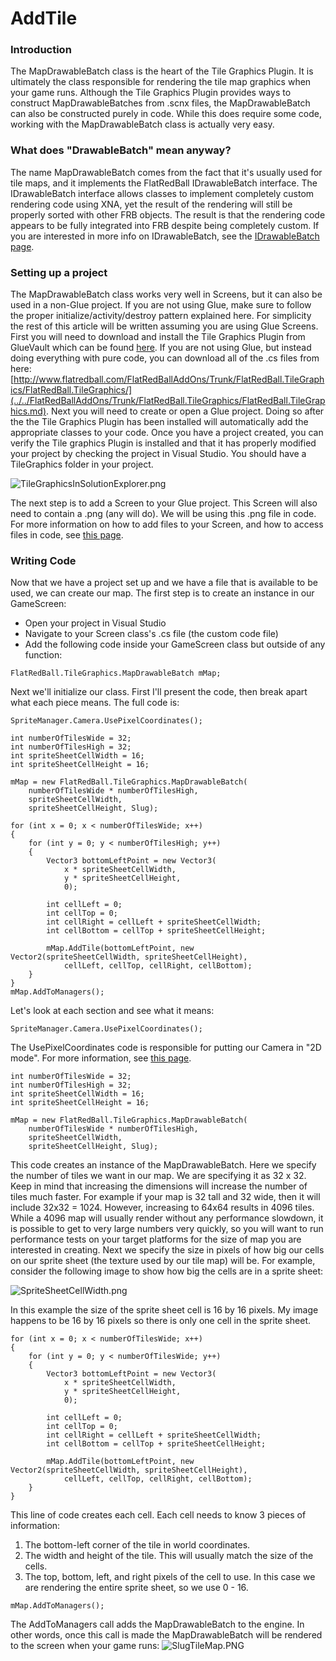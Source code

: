 # AddTile

### Introduction

The MapDrawableBatch class is the heart of the Tile Graphics Plugin. It is ultimately the class responsible for rendering the tile map graphics when your game runs. Although the Tile Graphics Plugin provides ways to construct MapDrawableBatches from .scnx files, the MapDrawableBatch can also be constructed purely in code. While this does require some code, working with the MapDrawableBatch class is actually very easy.

### What does "DrawableBatch" mean anyway?

The name MapDrawableBatch comes from the fact that it's usually used for tile maps, and it implements the FlatRedBall IDrawableBatch interface. The IDrawableBatch interface allows classes to implement completely custom rendering code using XNA, yet the result of the rendering will still be properly sorted with other FRB objects. The result is that the rendering code appears to be fully integrated into FRB despite being completely custom. If you are interested in more info on IDrawableBatch, see the [IDrawableBatch page](../../frb/docs/index.php).

### Setting up a project

The MapDrawableBatch class works very well in Screens, but it can also be used in a non-Glue project. If you are not using Glue, make sure to follow the proper initialize/activity/destroy pattern explained here. For simplicity the rest of this article will be written assuming you are using Glue Screens. First you will need to download and install the Tile Graphics Plugin from GlueVault which can be found [here](http://www.gluevault.com/plug/59-tile-map-graphics-plugin). If you are not using Glue, but instead doing everything with pure code, you can download all of the .cs files from here: [http://www.flatredball.com/FlatRedBallAddOns/Trunk/FlatRedBall.TileGraphics/FlatRedBall.TileGraphics/](../../FlatRedBallAddOns/Trunk/FlatRedBall.TileGraphics/FlatRedBall.TileGraphics.md). Next you will need to create or open a Glue project. Doing so after the the Tile Graphics Plugin has been installed will automatically add the appropriate classes to your code. Once you have a project created, you can verify the Tile graphics Plugin is installed and that it has properly modified your project by checking the project in Visual Studio. You should have a TileGraphics folder in your project.

![TileGraphicsInSolutionExplorer.png](../../media/migrated\_media-TileGraphicsInSolutionExplorer.png)

The next step is to add a Screen to your Glue project. This Screen will also need to contain a .png (any will do). We will be using this .png file in code. For more information on how to add files to your Screen, and how to access files in code, see [this page](../../frb/docs/index.php).

### Writing Code

Now that we have a project set up and we have a file that is available to be used, we can create our map. The first step is to create an instance in our GameScreen:

* Open your project in Visual Studio
* Navigate to your Screen class's .cs file (the custom code file)
* Add the following code inside your GameScreen class but outside of any function:

```
FlatRedBall.TileGraphics.MapDrawableBatch mMap;
```

Next we'll initialize our class. First I'll present the code, then break apart what each piece means. The full code is:

```
SpriteManager.Camera.UsePixelCoordinates();

int numberOfTilesWide = 32;
int numberOfTilesHigh = 32;
int spriteSheetCellWidth = 16;
int spriteSheetCellHeight = 16;

mMap = new FlatRedBall.TileGraphics.MapDrawableBatch(
    numberOfTilesWide * numberOfTilesHigh, 
    spriteSheetCellWidth, 
    spriteSheetCellHeight, Slug);

for (int x = 0; x < numberOfTilesWide; x++)
{
    for (int y = 0; y < numberOfTilesHigh; y++)
    {
        Vector3 bottomLeftPoint = new Vector3(
            x * spriteSheetCellWidth,
            y * spriteSheetCellHeight, 
            0);

        int cellLeft = 0;
        int cellTop = 0;
        int cellRight = cellLeft + spriteSheetCellWidth;
        int cellBottom = cellTop + spriteSheetCellHeight;

        mMap.AddTile(bottomLeftPoint, new Vector2(spriteSheetCellWidth, spriteSheetCellHeight),
            cellLeft, cellTop, cellRight, cellBottom);
    }
}
mMap.AddToManagers();
```

Let's look at each section and see what it means:

```
SpriteManager.Camera.UsePixelCoordinates();
```

The UsePixelCoordinates code is responsible for putting our Camera in "2D mode". For more information, see [this page](../../frb/docs/index.php).

```
int numberOfTilesWide = 32;
int numberOfTilesHigh = 32;
int spriteSheetCellWidth = 16;
int spriteSheetCellHeight = 16;

mMap = new FlatRedBall.TileGraphics.MapDrawableBatch(
    numberOfTilesWide * numberOfTilesHigh, 
    spriteSheetCellWidth, 
    spriteSheetCellHeight, Slug);
```

This code creates an instance of the MapDrawableBatch. Here we specify the number of tiles we want in our map. We are specifying it as 32 x 32. Keep in mind that increasing the dimensions will increase the number of tiles much faster. For example if your map is 32 tall and 32 wide, then it will include 32x32 = 1024. However, increasing to 64x64 results in 4096 tiles. While a 4096 map will usually render without any performance slowdown, it is possible to get to very large numbers very quickly, so you will want to run performance tests on your target platforms for the size of map you are interested in creating. Next we specify the size in pixels of how big our cells on our sprite sheet (the texture used by our tile map) will be. For example, consider the following image to show how big the cells are in a sprite sheet:&#x20;

![SpriteSheetCellWidth.png](../../media/migrated\_media-SpriteSheetCellWidth.png)&#x20;

In this example the size of the sprite sheet cell is 16 by 16 pixels. My image happens to be 16 by 16 pixels so there is only one cell in the sprite sheet.

```
for (int x = 0; x < numberOfTilesWide; x++)
{
    for (int y = 0; y < numberOfTilesWide; y++)
    {
        Vector3 bottomLeftPoint = new Vector3(
            x * spriteSheetCellWidth,
            y * spriteSheetCellHeight, 
            0);

        int cellLeft = 0;
        int cellTop = 0;
        int cellRight = cellLeft + spriteSheetCellWidth;
        int cellBottom = cellTop + spriteSheetCellHeight;
 
        mMap.AddTile(bottomLeftPoint, new Vector2(spriteSheetCellWidth, spriteSheetCellHeight),
            cellLeft, cellTop, cellRight, cellBottom);
    }
}
```

This line of code creates each cell. Each cell needs to know 3 pieces of information:

1. The bottom-left corner of the tile in world coordinates.
2. The width and height of the tile. This will usually match the size of the cells.
3. The top, bottom, left, and right pixels of the cell to use. In this case we are rendering the entire sprite sheet, so we use 0 - 16.

```
mMap.AddToManagers();
```

The AddToManagers call adds the MapDrawableBatch to the engine. In other words, once this call is made the MapDrawableBatch will be rendered to the screen when your game runs: ![SlugTileMap.PNG](../../media/migrated\_media-SlugTileMap.PNG)
